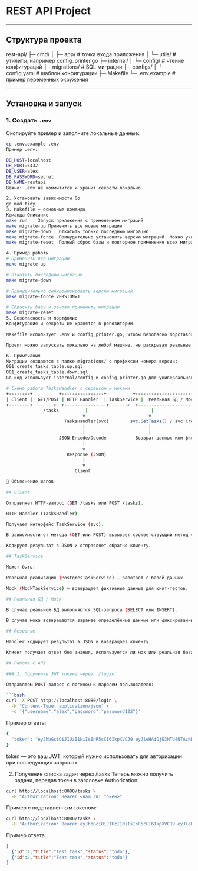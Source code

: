 # REST API Project

---

## Структура проекта

rest-api/
├─ cmd/
│ ├─ app/ # точка входа приложения
│ └─ utils/ # утилиты, например config_printer.go
├─ internal/
│ └─ config/ # чтение конфигураций
├─ migrations/ # SQL миграции
├─ configs/
│ └─ config.yaml # шаблон конфигурации
├─ Makefile
└─ .env.example # пример переменных окружения


---

## Установка и запуск

### 1. Создать `.env`  

Скопируйте пример и заполните локальные данные:

```bash
cp .env.example .env
Пример .env:

DB_HOST=localhost
DB_PORT=5432
DB_USER=alex
DB_PASSWORD=secret
DB_NAME=restapi
Важно: .env не коммитится и хранит секреты локально.

2. Установить зависимости Go
go mod tidy
3. Makefile — основные команды
Команда	Описание
make run	Запуск приложения с применением миграций
make migrate-up	Применить все новые миграции
make migrate-down	Откатить только последнюю миграцию
make migrate-force	Принудительно установить версию миграций. Можно указать версию: make migrate-force VERSION=2
make migrate-reset	Полный сброс базы и повторное применение всех миграций

4. Пример работы
# Применить все миграции
make migrate-up

# Откатить последнюю миграцию
make migrate-down

# Принудительно синхронизировать версию миграций
make migrate-force VERSION=1

# Сбросить базу и заново применить миграции
make migrate-reset
5. Безопасность и портфолио
Конфигурация и секреты не хранятся в репозитории.

Makefile использует .env и config_printer.go, чтобы безопасно подставлять DSN и путь к миграциям.

Проект можно запускать локально на любой машине, не раскрывая реальные пароли.

6. Примечания
Миграции создаются в папке migrations/ с префиксом номера версии:
001_create_tasks_table.up.sql
001_create_tasks_table.down.sql
Go-код использует internal/config и config_printer.go для универсального чтения DSN и пути миграций.

# Схема работы TasksHandler с сервисом и моками
+--------+          +----------------+          +----------------------+
| Client |  GET/POST | HTTP Handler  | TaskService |  Реальная БД / Mock  |
+--------+  ------>  +----------------+ ------>  +----------------------+
              /tasks          |                        |
                             v                        v
                      TasksHandler(svc)        svc.GetTasks() / svc.CreateTask()
                             |                        |
                             |                        |
                    JSON Encode/Decode           Возврат данных или фиктивных ID
                             |
                             v
                       Response (JSON)
                             |
                             v
                          Client

🔹 Объяснение шагов

## Client

Отправляет HTTP-запрос (GET /tasks или POST /tasks).

HTTP Handler (TasksHandler)

Получает интерфейс TaskService (svc).

В зависимости от метода (GET или POST) вызывает соответствующий метод сервиса.

Кодирует результат в JSON и отправляет обратно клиенту.

## TaskService

Может быть:

Реальная реализация (PostgresTaskService) — работает с базой данных.

Mock (MockTaskService) — возвращает фиктивные данные для юнит-тестов.

## Реальная БД / Mock

В случае реальной БД выполняются SQL-запросы (SELECT или INSERT).

В случае мока возвращаются заранее определённые данные или фиксированные ID.

## Response

Handler кодирует результат в JSON и возвращает клиенту.

Клиент получает ответ без знания, используется ли мок или реальная база.

## Работа с API

### 1. Получение JWT токена через `/login`

Отправляем POST-запрос с логином и паролем пользователя:

```bash
curl -X POST http://localhost:8080/login \
  -H "Content-Type: application/json" \
  -d '{"username":"alex","password":"password123"}'
```  
Пример ответа:
```bash
{
  "token": "eyJhbGciOiJIUzI1NiIsInR5cCI6IkpXVCJ9.eyJleHAiOjE3NTU4NTAzNDMsInVzZXJfaWQiOjF9.Oi05RSu-G1_y9CbfIQ7NYFkmpJYxoX7cCA-kYrQGEGw"
}
```
token — это ваш JWT, который нужно использовать для авторизации при последующих запросах.

2. Получение списка задач через /tasks
Теперь можно получить задачи, передав токен в заголовке Authorization:
```bash
curl http://localhost:8080/tasks \
  -H "Authorization: Bearer <ваш_JWT_токен>"
```  
Пример с подставленным токеном:
```bash
curl http://localhost:8080/tasks \
  -H "Authorization: Bearer eyJhbGciOiJIUzI1NiIsInR5cCI6IkpXVCJ9.eyJleHAiOjE3NTU4NTAzNDMsInVzZXJfaWQiOjF9.Oi05RSu-G1_y9CbfIQ7NYFkmpJYxoX7cCA-kYrQGEGw"
```  
Пример ответа:
```json
[
  {"id":1,"title":"Test task","status":"todo"},
  {"id":2,"title":"Test task","status":"todo"}
]
```
